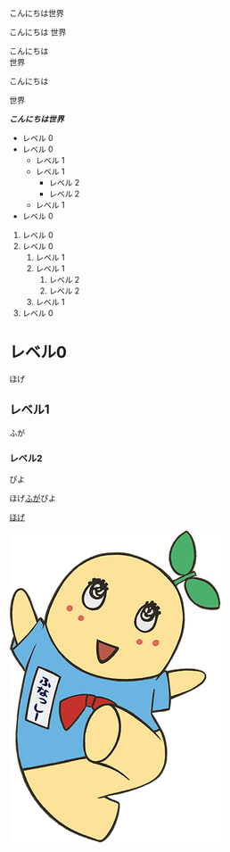 
こんにちは世界

こんにちは
世界

こんにちは  
世界　　


こんにちは

世界

***こんにちは世界***

- レベル 0
- レベル 0
  - レベル 1 
  - レベル 1
    - レベル 2 
    - レベル 2
  - レベル 1
- レベル 0
  
1. レベル 0
1. レベル 0
   1. レベル 1 
   1. レベル 1
      1. レベル 2 
      1. レベル 2
   1. レベル 1
1. レベル 0

# レベル0

ほげ

## レベル1

ふが

### レベル2

ぴよ


ほげ[ふが](https://github.com/)ぴよ

[ほげ](./fuga/hoge.md)

![ほげ](./hoge.png)
